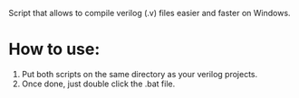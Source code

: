 Script that allows to compile verilog (.v) files easier and faster on Windows.

# How to use:

1. Put both scripts on the same directory as your verilog projects.
2. Once done, just double click the .bat file.
